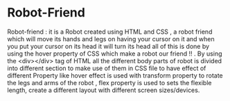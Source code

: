 # Robot-Friend
Robot-friend : it is a Robot created using HTML and CSS , a robot friend which will move its hands and legs on having your cursor on it and when you put your cursor on its head it  will turn its head all of this is done by using the hover property of CSS which make a robot our friend !! . By using the &lt;div>&lt;/div> tag of HTML all the different body parts of robot is divided into different section to make use of them in CSS file to have effect of different  Property like hover effect is used with transform property to rotate the legs and arms of the robot , flex property is used to sets the flexible length, create a different layout with different screen sizes/devices. 
